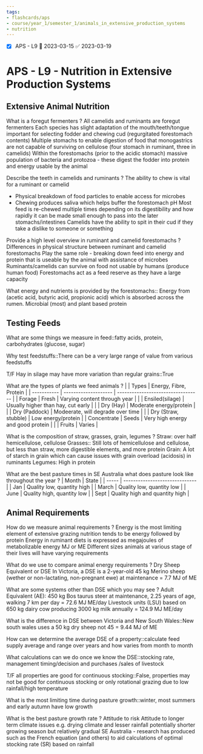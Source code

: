 ```yaml
---
tags:
- flashcards/aps
- course/year_1/semester_1/animals_in_extensive_production_systems
- nutrition
---
```


- [x] APS - L9 📅 2023-03-15 ✅ 2023-03-19

# APS - L9 - Nutrition in Extensive Production Systems

## Extensive Animal Nutrition

What is a foregut fermenters
?
All camelids and ruminants are foregut fermenters
Each species has slight adaptation of the mouth/teeth/tongue important for selecting fodder and chewing cud (regurgitated forestomach contents)
Multiple stomachs to enable digestion of food that monogastrics are not capable of surviving on cellulose (four stomach in ruminant, three in camelids)
Within the forestomachs (prior to the acidic stomach) massive population of bacteria and protozoa - these digest the fodder into protein and energy usable by the animal

Describe the teeth in camelids and ruminants
?
The ability to chew is vital for a ruminant or camelid
- Physical breakdown of food particles to enable access for microbes
- Chewing produces saliva which helps buffer the forestomach pH
Most feed is re-chewed multiple times depending on its digestibility and how rapidly it can be made small enough to pass into the later stomachs/intestines
Camelids have the ability to spit in their cud if they take a dislike to someone or something

Provide a high level overview in ruminant and camelid forestomachs
?
Differences in physical structure between ruminant and camelid forestomachs
Play the same role - breaking down feed into energy and protein that is useable by the animal with assistance of microbes
Ruminants/camelids can survive on food not usable by humans (produce human food)
Forestomachs act as a feed reserve as they have a large capacity

What energy and nutrients is provided by the forestomachs:: Energy from (acetic acid, butyric acid, propionic acid) which is absorbed across the rumen. Microbial (most) and plant based protein

## Testing Feeds

What are some things we measure in feed::fatty acids, protein, carbohydrates (glucose, sugar)

Why test feedstuffs::There can be a very large range of value from various feedstuffs

T/F Hay in silage may have more variation than regular grains::True

What are the types of plants we feed animals
?
|             | Types                | Energy, Fibre, Protein             |
| ----------- | -------------------- | ---------------------------------- |
| Forage      | Fresh                | Varying content through year       |
|             | Ensiled(silage)      | Usually higher than hay, cut early |
|             | Dry (Hay)            | Moderate energy/protein            |
|             | Dry (Paddock)        | Modeerate, will degrade over time  |
|             | Dry (Straw, stubble) | Low energy/protein                 |
| Concentrate | Seeds                | Very high energy and good protein  |
|             | Fruits               | Varies                                   |

What is the composition of straw, grasses, grain, legumes
?
Straw: over half hemicellulose, cellulose
Grasses:: Still lots of hemicellulose and cellulose, but less than straw, more digestible elements, and more protein
Grain: A lot of starch in grain which can cause issues with grain overload (acidosis) in ruminants
Legumes: High in protein 

What are the best pasture times in SE Australia what does pasture look like throughout the year
?
| Month | State                          |
| ----- | ------------------------------ |
| Jan   | Quality low, quantity high     |
| March | Quality low, quantity low      |
| June  | Quality high, quantity low     |
| Sept  | Quality high and quantity high |

## Animal Requirements

How do we measure animal requirements
?
Energy is the most limiting element of extensive grazing nutrition tends to be energy followed by protein
Energy in ruminant diets is expressed as megajoules of metabolizable energy MJ or ME
Different sizes animals at various stage of their lives will have varying requirements 

What do we use to compare animal energy requirements
?
Dry Sheep Equivalent or DSE
In Victoria, a DSE is a 2-year-old 45 kg Merino sheep (wether or non-lactating, non-pregnant ewe) at maintenance = 7.7 MJ of ME

What are some systems other than DSE which you may see
?
Adult Equivalent (AE): 450 kg Bos taurus steer at maintenance, 2.25 years of age, walking 7 km per day = 72.6 MJ ME/day
Livestock units (LSU) based on 650 kg dairy cow producing 3000 kg milk annually = 124.9 MJ ME/day

What is the difference in DSE between Victoria and New South Wales::New south wales uses a 50 kg dry sheep not 45 = 9.44 MJ of ME

How  can we determine the average DSE of a property::calculate feed supply average and range over years and how varies from month to month

What calculations can we do once we know the DSE::stocking rate, management timing/decision and purchases /sales of livestock

T/F all properties are good for continuous stocking::False, properties may not be good for continuous stocking or only rotational grazing due to low rainfall/high temperature

What is the most limiting time during pasture growth::winter, most summers and early autumn have low growth

What is the best pasture growth rate
?
Attitude to risk
Attitude to longer term climate issues e.g. drying climate and lesser rainfall potentially shorter growing season but relatively gradual
SE Australia - research has produced such as the French equation (and others) to aid calculations of optimal stocking rate (SR) based on rainfall
